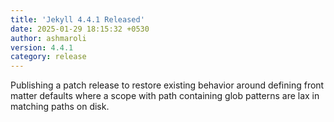 ```yaml
---
title: 'Jekyll 4.4.1 Released'
date: 2025-01-29 18:15:32 +0530
author: ashmaroli
version: 4.4.1
category: release
---
```


Publishing a patch release to restore existing behavior around defining front matter defaults
where a scope with path containing glob patterns are lax in matching paths on disk.
